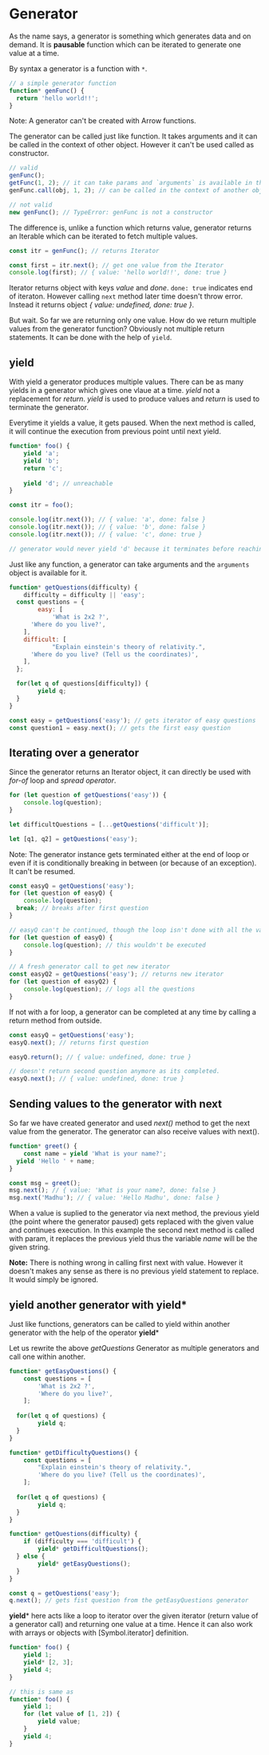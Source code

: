 # Generator

As the name says, a generator is something which generates data and on demand.
It is **pausable** function which can be iterated to generate one value at a time.

By syntax a generator is a function with `*`.

```js
// a simple generator function
function* genFunc() {
  return 'hello world!!';
}
```

Note: A generator can't be created with Arrow functions.

The generator can be called just like function. It takes arguments and it can be called in the context of other object.
However it can't be used called as constructor.

```js
// valid
genFunc();
getFunc(1, 2); // it can take params and `arguments` is available in the generator
genFunc.call(obj, 1, 2); // can be called in the context of another object.

// not valid
new genFunc(); // TypeError: genFunc is not a constructor
```

The difference is, unlike a function which returns value, 
generator returns an Iterable which can be iterated to fetch multiple values.

```js
const itr = genFunc(); // returns Iterator

const first = itr.next(); // get one value from the Iterator
console.log(first); // { value: 'hello world!!', done: true }
```

Iterator returns object with keys *value* and *done*. `done: true` indicates end of iteraton.
However calling `next` method later time doesn't throw error. Instead it returns object *{ value: undefined, done: true }*.

But wait. So far we are returning only one value. How do we return multiple values from the generator function? Obviously not multiple return statements.
It can be done with the help of `yield`.

## yield

With yield a generator produces multiple values. There can be as many yields in a generator which gives one vlaue at a time.
*yield* not a replacement for *return*. *yield* is used to produce values and *return* is used to terminate the generator.

Everytime it yields a value, it gets paused. When the next method is called, it will continue the execution from previous point until next yield.

```js
function* foo() {
    yield 'a';
    yield 'b';
    return 'c';
    
    yield 'd'; // unreachable
}

const itr = foo();

console.log(itr.next()); // { value: 'a', done: false }
console.log(itr.next()); // { value: 'b', done: false }
console.log(itr.next()); // { value: 'c', done: true }

// generator would never yield 'd' because it terminates before reaching the final yield statement.
```

Just like any function, a generator can take arguments and the `arguments` object is available for it.

```js
function* getQuestions(difficulty) {
	difficulty = difficulty || 'easy';
  const questions = {
		easy: [
			'What is 2x2 ?',
      'Where do you live?',
    ],
    difficult: [
			"Explain einstein's theory of relativity.",
      'Where do you live? (Tell us the coordinates)',
    ],
  };

  for(let q of questions[difficulty]) {
		yield q;
  }
}

const easy = getQuestions('easy'); // gets iterator of easy questions
const question1 = easy.next(); // gets the first easy question
```

## Iterating over a generator

Since the generator returns an Iterator object, it can directly be used with *for-of* loop and *spread operator*.

```js
for (let question of getQuestions('easy')) {
	console.log(question);
}

let difficultQuestions = [...getQuestions('difficult')];

let [q1, q2] = getQuestions('easy');
```

Note: The generator instance gets terminated either at the end of loop or even if it is conditionally breaking in between (or because of an exception).
It can't be resumed.

```js
const easyQ = getQuestions('easy');
for (let question of easyQ) {
	console.log(question);
  break; // breaks after first question
}

// easyQ can't be continued, though the loop isn't done with all the values.
for (let question of easyQ) {
	console.log(question); // this wouldn't be executed
}

// A fresh generator call to get new iterator
const easyQ2 = getQuestions('easy'); // returns new iterator
for (let question of easyQ2) {
	console.log(question); // logs all the questions
}
```

If not with a for loop, a generator can be completed at any time by calling a return method from outside.

```js
const easyQ = getQuestions('easy');
easyQ.next(); // returns first question

easyQ.return(); // { value: undefined, done: true }

// doesn't return second question anymore as its completed.
easyQ.next(); // { value: undefined, done: true }
```

## Sending values to the generator with next

So far we have created generator and used *next()* method to get the next value from the generator.
The generator can also receive values with next().

```js
function* greet() {
	const name = yield 'What is your name?';
  yield 'Hello ' + name;
}

const msg = greet();
msg.next(); // { value: 'What is your name?, done: false }
msg.next('Madhu'); // { value: 'Hello Madhu', done: false }
```

When a value is suplied to the generator via next method, the previous yield (the point where the generator paused) gets replaced with the given value and continues execution.
In this example the second next method is called with param, it replaces the previous yield thus the variable *name* will be the given string.

**Note:** There is nothing wrong in calling first next with value. However it doesn't makes any sense as there is no previous yield statement to replace. It would simply be ignored.

## yield another generator with yield*

Just like functions, generators can be called to yield within another generator with the help of the operator **yield***

Let us rewrite the above *getQuestions* Generator as multiple generators and call one within another.

```js
function* getEasyQuestions() {
	const questions = [
		'What is 2x2 ?',
		'Where do you live?',
	];
  
  for(let q of questions) {
		yield q;
  }
}

function* getDifficultyQuestions() {
	const questions = [
		"Explain einstein's theory of relativity.",
		'Where do you live? (Tell us the coordinates)',
	];
  
  for(let q of questions) {
		yield q;
  }
}

function* getQuestions(difficulty) {
	if (difficulty === 'difficult') {
		yield* getDifficultQuestions();
  } else {
		yield* getEasyQuestions();
  }
}

const q = getQuestions('easy');
q.next(); // gets fist question from the getEasyQuestions generator
```

**yield*** here acts like a loop to iterator over the given iterator (return value of a generator call) and returning one value at a time.
Hence it can also work with arrays or objects with [Symbol.iterator] definition.

```js
function* foo() {
	yield 1;
	yield* [2, 3];
	yield 4;
}

// this is same as
function* foo() {
	yield 1;
	for (let value of [1, 2]) {
		yield value;
	}
	yield 4;
}
```



